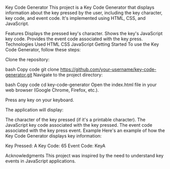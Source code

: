 Key Code Generator
This project is a Key Code Generator that displays information about the key pressed by the user, including the key character, key code, and event code. It's implemented using HTML, CSS, and JavaScript.

Features
Displays the pressed key's character.
Shows the key's JavaScript key code.
Provides the event code associated with the key press.
Technologies Used
HTML
CSS
JavaScript
Getting Started
To use the Key Code Generator, follow these steps:

Clone the repository:

bash
Copy code
git clone https://github.com/your-username/key-code-generator.git
Navigate to the project directory:

bash
Copy code
cd key-code-generator
Open the index.html file in your web browser (Google Chrome, Firefox, etc.).

Press any key on your keyboard.

The application will display:

The character of the key pressed (if it's a printable character).
The JavaScript key code associated with the key pressed.
The event code associated with the key press event.
Example
Here's an example of how the Key Code Generator displays key information:

Key Pressed: A
Key Code: 65
Event Code: KeyA


Acknowledgments
This project was inspired by the need to understand key events in JavaScript applications.
